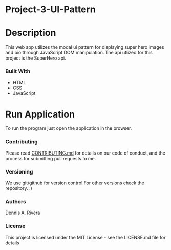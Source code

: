 # Project-3-UI-Pattern


# Description

This web app utilizes the modal ui pattern for displaying super hero images and bio through JavaScript DOM manipulation. The api utlized for this project is the SuperHero api.

### Built With ###
* HTML
* CSS
* JavaScript


# Run Application

To run the program just open the application in the browser.

### Contributing

Please read [CONTRIBUTING.md](https://gist.github.com/PurpleBooth/b24679402957c63ec426) for details on our code of conduct, and the process for submitting pull requests to me.

### Versioning

We use git/github for version control.For other versions check the repository. :)

### Authors

Dennis A. Rivera

### License

This project is licensed under the MIT License - see the LICENSE.md file for details
